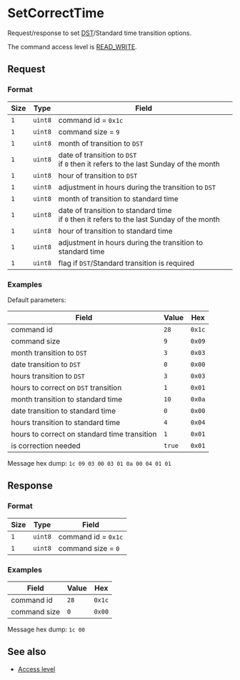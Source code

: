 # SetCorrectTime

Request/response to set [DST](https://en.wikipedia.org/wiki/Daylight_saving_time)/Standard time transition options.

The command access level is [READ_WRITE](../basics.md#command-access-level).


## Request

### Format

| Size | Type    | Field                                                                                          |
| ---- | ------- | ---------------------------------------------------------------------------------------------- |
| `1`  | `uint8` | command id = `0x1c`                                                                            |
| `1`  | `uint8` | command size = `9`                                                                             |
| `1`  | `uint8` | month of transition to `DST`                                                                   |
| `1`  | `uint8` | date of transition to `DST`<br/> if `0` then it refers to the last Sunday of the month         |
| `1`  | `uint8` | hour of transition to `DST`                                                                    |
| `1`  | `uint8` | adjustment in hours during the transition to `DST`                                             |
| `1`  | `uint8` | month of transition to standard time                                                           |
| `1`  | `uint8` | date of transition to standard time<br/> if `0` then it refers to the last Sunday of the month |
| `1`  | `uint8` | hour of transition to standard time                                                            |
| `1`  | `uint8` | adjustment in hours during the transition to standard time                                     |
| `1`  | `uint8` | flag if `DST`/Standard transition is required                                                  |

### Examples

Default parameters:

| Field                                        | Value  | Hex    |
| -------------------------------------------- | ------ | ------ |
| command id                                   | `28`   | `0x1c` |
| command size                                 | `9`    | `0x09` |
| month transition to `DST`                    | `3`    | `0x03` |
| date transition to `DST`                     | `0`    | `0x00` |
| hours transition to `DST`                    | `3`    | `0x03` |
| hours to correct on `DST` transition         | `1`    | `0x01` |
| month transition to standard time            | `10`   | `0x0a` |
| date transition to standard time             | `0`    | `0x00` |
| hours transition to standard time            | `4`    | `0x04` |
| hours to correct on standard time transition | `1`    | `0x01` |
| is correction needed                         | `true` | `0x01` |

Message hex dump: `1c 09 03 00 03 01 0a 00 04 01 01`


## Response

### Format

| Size | Type    | Field               |
| ---- | ------- | ------------------- |
| `1`  | `uint8` | command id = `0x1c` |
| `1`  | `uint8` | command size = `0`  |

### Examples

| Field        | Value | Hex    |
| ------------ | ----- | ------ |
| command id   | `28`  | `0x1c` |
| command size | `0`   | `0x00` |

Message hex dump: `1c 00`


## See also

* [Access level](../basics.md#command-access-level)
